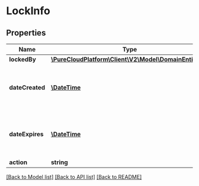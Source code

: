 # LockInfo

## Properties
Name | Type | Description | Notes
------------ | ------------- | ------------- | -------------
**lockedBy** | [**\PureCloudPlatform\Client\V2\Model\DomainEntityRef**](DomainEntityRef.md) |  | [optional] 
**dateCreated** | [**\DateTime**](\DateTime.md) | Date time is represented as an ISO-8601 string. For example: yyyy-MM-ddTHH:mm:ss.SSSZ | [optional] 
**dateExpires** | [**\DateTime**](\DateTime.md) | Date time is represented as an ISO-8601 string. For example: yyyy-MM-ddTHH:mm:ss.SSSZ | [optional] 
**action** | **string** |  | [optional] 

[[Back to Model list]](../README.md#documentation-for-models) [[Back to API list]](../README.md#documentation-for-api-endpoints) [[Back to README]](../README.md)


